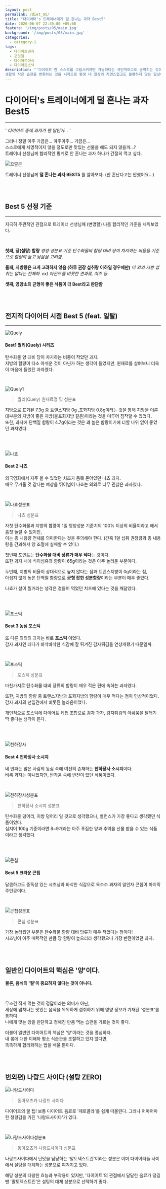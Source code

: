 ```yaml
---
layout: post
permalink: /diet_05/
title: "다이어터's 트레이너에게 덜 혼나는 과자 Best5"
date: 2020-06-07 22:30:00 +09:00
feature: '/img/posts/05/main.jpg'
background: '/img/posts/05/main.jpg'
categories:
  - category-1
tags:
  - 다이어트과자
  - 군것질
  - 다이어트야식
  - 다이어트스낵
description: "'다이어트'란 스스로를 고립시켜야만 가능하다는 극단적이고도 숨막히는 것이 아닌,
생활의 작은 습관을 변화하는 것을 시작으로 평생 내 일상의 자연스럽고도 불편하지 않는 일상이 되기를 희망한다."
---
```




# 다이어터's 트레이너에게 덜 혼나는 과자 Best5 

---

*' 다이어트 중에 과자가 웬 말인가... '*

그러나 정말 아주 가끔은... 아주아주... 가끔은...    
스스로에게 치명적이지 않을 정도로만 맛있는 선물을 해도 되지 않을까...?   
트레이너 선생님께 합리적인 핑계로 안 혼나는 과자 하나가 간절히 먹고 싶다.    

![꼬깔콘](/img/posts/05/main2.jpg)    

트레이너 선생님께 **덜 혼나는 과자 BEST5** 를 알아보자. (안 혼난다고는 안했어요...)

<br>

<br>

## Best 5 선정 기준

---

지극히 주관적인 관점으로 트레이너 선생님께 (변명할) 나름 합리적인 기준을 세워보았다.

<br>

**첫째, 당(설탕) 함량**
*영양 성분표 기준 탄수화물의 함량 대비 당이 차지하는 비율을 기준으로 함량의 높고 낮음을 고려함.*

**둘째, 지방량은 크게 고려하지 않음 (하루 권장 섭취량 이하일 경우에만)**
*이 외의 지방 섭취는 없다는 전제하. ex) 아몬드를 비롯한 견과류, 치즈 등*

**셋째, 영양소의 균형이 좋은 식품이 더 Best라고 판단함**

<br>

<br>

## 전지적 다이어터 시점 Best 5 (feat. 일탈)

---

![Quely](/img/posts/05/01.jpg)

#### Best1  퀄리(Quely) 시리즈
탄수화물 양 대비 당이 차지하는 비중이 작았던 과자.   
지방의 함량이 다소 아쉬운 것이 아닌가 하는 생각이 들었지만, 원재료를 살펴보니 더욱이 마음에 들었던 과자였다.      

<br>

![Quely1](/img/posts/05/02.jpg)

> 퀄리(Quely) 원재료명 및 성분표

지방으로 표기된 7.3g 중 트랜스지방 0g ,포화지방 0.8g이라는 것을 통해 지방을 이룬 대부분의 지방이 좋은 지방(불포화지방 같은)이라는 것을 미루어 짐작할 수 있었다.   
또한, 과자에 단백질 함량이 4.7g이라는 것은 꽤 높은 함량이기에 더할 나위 없이 좋았던 과자였다.    

<br>

<br>

![나쵸](/img/posts/05/04.jpg)

#### Best 2  나쵸

외국영화에서 자주 볼 수 있었던 치즈가 듬뿍 묻어있던 나쵸 과자.   
매우 무거울 것 같다는 예상을 뛰어넘어 나쵸는 의외로 너무 괜찮은 과자였다.

<br>

![나쵸성분표](/img/posts/05/05.jpg)

> 나쵸 성분표

자칫 탄수화물과 지방의 함량이 1일 영양성분 기준치의 100% 이상의 비율이라고 해서 흠칫 놀랄 수 있지만,   
이는 총 내용량 전체를 의미한다는 것을 주의해야 한다. (간혹 1일 섭취 권장량과 총 내용량을 간과해서 양 조절에 실패할 수 있다.)

첫번째 포인트는 **탄수화물 대비 당류가 매우 적다**는 것이다.   
또한 과자 내에 식이섬유의 함량이 65g이라는 것은 아주 놀라운 부분이다.

두번째, 지방의 비율이 상대적으로 높지 않다는 점과 트랜스지방이 0g이라는 점,   
아쉽지 않게 높은 단백질 함량으로 **균형 잡힌 성분함량**이라는 부분이 매우 좋았다.

나쵸가 살이 찔거라는 생각은 곁들어 먹었던 치즈에 있다는 것을 깨달았다.

<br>

<br>

![포스틱](/img/posts/05/06.jpg)

#### Best 3  농심 포스틱

또 다른 의외의 과자는 바로 **포스틱** 이었다.   
감자 과자인 데다가 바삭바삭한 식감에 잘 튀겨진 감자튀김을 연상캐했기 때문일까.

<br>

![포스틱](/img/posts/05/06.jpg)

> 포스틱 성분표

마찬가지로 탄수화물 대비 당류의 함량이 매우 적은 편에 속하는 과자였다.

또한, 지방의 함량 중 트랜스지방과 포화지방의 함량이 매우 적다는 점이 인상적이었다.   
감자 과자의 선입견에서 비롯된 놀라움이었다.

개인적으로 포스틱에 다이어트 케첩 조합으로 감자 과자, 감자튀김의 아쉬움을 달래기 딱 좋다는 생각이 든다.

<br>

<br>

![천하장사](/img/posts/05/08.jpg)

#### Best 4  천하장사 소시지

네 번째는 많은 사람의 동심 속에 여전히 존재하는 **천하장사 소시지**이다.   
비록 과자는 아니었지만, 반가움 속에 반전이 있던 식품이었다.

<br>

![천하장사성분표](/img/posts/05/10.jpg)

> 천하장사 소시지 성분표

탄수화물 덩어리, 지방 덩어리 일 것으로 생각했으나, 밸런스가 가장 좋다고 생각했던 식품이었다.   
심지어 100g 기준이라면 8~9개라는 아주 푸짐한 양과 추억을 선물 받을 수 있는 식품이라고 생각했다.

<br>

<br>

![콘칩](/img/posts/05/11.jpg)

#### Best 5  크라운 콘칩

달콤하고도 중독성 있는 시즈닝과 바삭한 식감으로 옥수수 과자의 일인자 콘칩이 마지막 주인공이다.

<br>

![콘칩성분표](/img/posts/05/12.jpg)

> 콘칩 성분표

가장 놀라웠던 부분은 탄수화물 함량 대비 당류가 매우 적었다는 점이다!   
시즈닝이 아주 매력적인 만큼 당 함량이 높으리라 생각했으나 가장 반전이었던 과자.

<br>

<br>

## 일반인 다이어트의 핵심은 '양'이다.

**물론, 음식의 '질'이 중요하지 않다는 것이 아니다.**

<br>

무조건 적게 먹는 것이 정답이라는 의미가 아닌,   
세상에 넘쳐나는 맛있는 음식을 똑똑하게 섭취하기 위해 영양 정보가 기재된 '성분표'를 통하여   
나에게 맞는 양을 판단하고 정해진 만큼 먹는 습관을 기르는 것이 좋다. 

더불어 일반인 다이어트의 핵심은 '양'이라는 것을 명심하자.   
내 몸에 대한 이해와 평소 식습관을 조절하고 있지 않다면,   
똑똑하게 합리화하는 법을 배울 뿐이다.

<br>

<br>

## 번외편) 나랑드 사이다 (설탕 ZERO)

![나랑드사이다](/img/posts/05/13.jpg)

> 동아오츠카 나랑드 사이다

다이어트의 꿀 팁! 
보통 다이어트 음료로 '제로콜라'를 쉽게 떠올린다.
그러나 어마어마한 청량감을 가진 '나랑드사이다'가 있다.

<br>

![나랑드사이다성분표](/img/posts/05/14.jpg)

> 동아오츠카 나랑드사이다 성분표

나랑드사이다에서 단맛을 담당하는 '말토덱스트린'이라는 성분은 이미 다이어터들 사이에서
설탕을 대체하는 성분으로 여겨지고 있다. 

해당 성분의 다양한 효능과 부작용이 있지만,
'다이어트'의 관점에서 달달한 음료가 땡길 땐 '말토덱스트린'은 설탕의 대체 성분으로 선택하기 좋다.

<br>

<br>